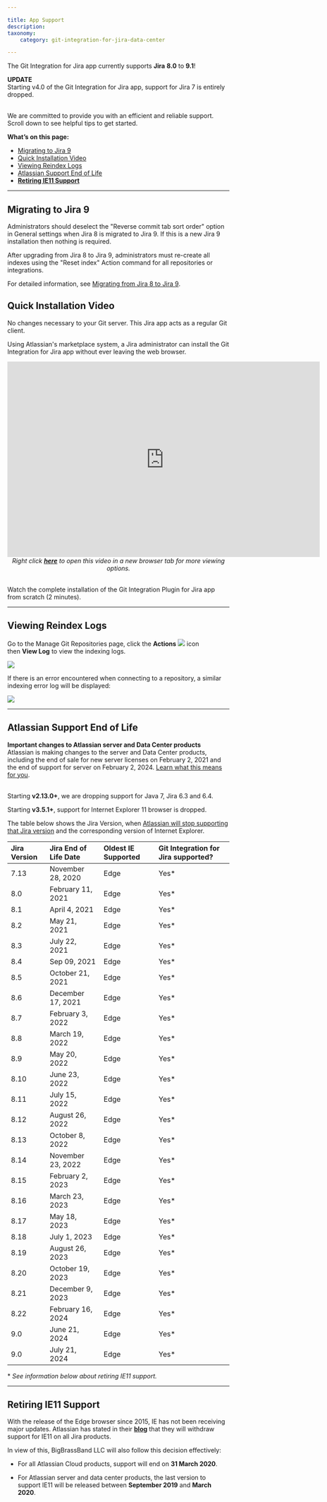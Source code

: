 ```yaml
---

title: App Support
description:
taxonomy:
    category: git-integration-for-jira-data-center

---
```

The Git Integration for Jira app currently supports **Jira** **8.0** to **9.1**!

<div class="bbb-callout bbb--error">
    <div class="irow">
    <div class="ilogobox">
        <span class="logoimg"></span>
    </div>
    <div class="imsgbox">
        <b>UPDATE</b><br>
        Starting v4.0 of the Git Integration for Jira app, support for Jira 7 is entirely dropped.
    </div>
    </div>
</div>
<br>

We are committed to provide you with an efficient and reliable support. Scroll down to see helpful tips to get started.

**What’s on this page:**
- [Migrating to Jira 9](#migrating-to-jira-9)
- [Quick Installation Video](#quick-installation-video)
- [Viewing Reindex Logs](#viewing-reindex-logs)
- [Atlassian Support End of Life](#atlassian-support-end-of-life)
- [**Retiring IE11 Support**](#retiring-ie11-support)


* * *

## Migrating to Jira 9

Administrators should deselect the "Reverse commit tab sort order" option in General settings when Jira 8 is migrated to Jira 9. If this is a new Jira 9 installation then nothing is required.

After upgrading from Jira 8 to Jira 9, administrators must re-create all indexes using the "Reset index" Action command for all repositories or integrations.

For detailed information, see [Migrating from Jira 8 to Jira 9](/git-integration-for-jira-data-center/migrating-jira7-to-jira9-gij-self-managed/).

## Quick Installation Video

No changes necessary to your Git server. This Jira app acts as a regular Git client.

Using Atlassian's marketplace system, a Jira administrator can install the Git Integration for Jira app without ever leaving the web browser.

<div class='embed-container embed-container--16-9'>
    <iframe width='709' height='443' src='https://fast.wistia.com/embed/iframe/lr0jp6ntfd?videoFoam=true' frameborder='0' allowfullscreen ></iframe>
</div>

<div align='center'>
    <i>Right click <a href='https://bigbrassband.wistia.com/medias/lr0jp6ntfd'><b>here</b></a> to open this video in a new browser tab for more viewing options.</i>
</div>
<br>

Watch the complete installation of the Git Integration Plugin for Jira app from scratch (2 minutes).

* * *

## Viewing Reindex Logs

Go to the Manage Git Repositories page, click the **Actions** <img src='/wp-content/uploads/actions-icon.png' /> icon then **View Log** to view the indexing logs.

![](https://bigbrassband.atlassian.net/wiki/download/attachments/365592592/manage-git-repo-view-reindex-logs(c).png?version=1&modificationDate=1585632728597&cacheVersion=1&api=v2)

If there is an error encountered when connecting to a repository, a similar indexing error log will be displayed:

![](https://bigbrassband.atlassian.net/wiki/download/thumbnails/365592592/manage-git-repo-indexing-logs-dlg.png?version=1&modificationDate=1585632735897&cacheVersion=1&api=v2&width=680&height=425)

* * *

## Atlassian Support End of Life

<div class="bbb-callout bbb--info">
    <div class="irow">
    <div class="ilogobox">
        <span class="logoimg"></span>
    </div>
    <div class="imsgbox">
        <b>Important changes to Atlassian server and Data Center products</b><br>
        Atlassian is making changes to the server and Data Center products, including the end of sale for new server licenses on February 2, 2021 and the end of support for server on February 2, 2024. <a href='https://www.atlassian.com/migration/journey-to-cloud'>Learn what this means for you</a>.
    </div>
    </div>
</div>
<br>

Starting **v2.13.0+**, we are dropping support for Java 7, Jira 6.3 and 6.4.

Starting **v3.5.1+**, support for Internet Explorer 11 browser is dropped.

The table below shows the Jira Version, when [Atlassian will stop supporting that Jira version](https://confluence.atlassian.com/support/atlassian-support-end-of-life-policy-201851003.html) and the corresponding version of Internet Explorer.

| **Jira Version** | **Jira End of Life Date** | **Oldest IE Supported** | **Git Integration for Jira supported?** |
| :--- | :--- | :--- | :--- |
| 7.13 | November 28, 2020 | Edge | Yes\* |
| 8.0 | February 11, 2021 | Edge | Yes\* |
| 8.1 | April 4, 2021 | Edge | Yes\* |
| 8.2 | May 21, 2021 | Edge | Yes\* |
| 8.3 | July 22, 2021 | Edge | Yes\* |
| 8.4 | Sep 09, 2021 | Edge | Yes\* |
| 8.5 | October 21, 2021 | Edge | Yes\* |
| 8.6 | December 17, 2021 | Edge | Yes\* |
| 8.7 | February 3, 2022 | Edge | Yes\* |
| 8.8 | March 19, 2022 | Edge | Yes\* |
| 8.9 | May 20, 2022 | Edge | Yes\* |
| 8.10 | June 23, 2022 | Edge | Yes\* |
| 8.11 | July 15, 2022 | Edge | Yes\* |
| 8.12 | August 26, 2022 | Edge | Yes\* |
| 8.13 | October 8, 2022 | Edge | Yes\* |
| 8.14 | November 23, 2022 | Edge | Yes\* |
| 8.15 | February 2, 2023 | Edge | Yes\* |
| 8.16 | March 23, 2023 | Edge | Yes\* |
| 8.17 | May 18, 2023 | Edge | Yes\* |
| 8.18 | July 1, 2023 | Edge | Yes\* |
| 8.19 | August 26, 2023 | Edge | Yes\* |
| 8.20 | October 19, 2023 | Edge | Yes\* |
| 8.21 | December 9, 2023 | Edge | Yes\* |
| 8.22 | February 16, 2024 | Edge | Yes\* |
| 9.0 | June 21, 2024 | Edge | Yes\* |
| 9.0 | July 21, 2024 | Edge | Yes\* |

\* _See information below about retiring IE11 support._

* * *

## **Retiring IE11 Support**

With the release of the Edge browser since 2015, IE has not been receiving major updates. Atlassian has stated in their [**blog**](https://blog.developer.atlassian.com/retiring-ie11-support-for-atlassian-cloud-server-and-data-center-products/) that they will withdraw support for IE11 on all Jira products.

In view of this, BigBrassBand LLC will also follow this decision effectively:

*   For all Atlassian Cloud products, support will end on **31 March 2020**.

*   For Atlassian server and data center products, the last version to support IE11 will be released between **September 2019** and **March 2020**.

